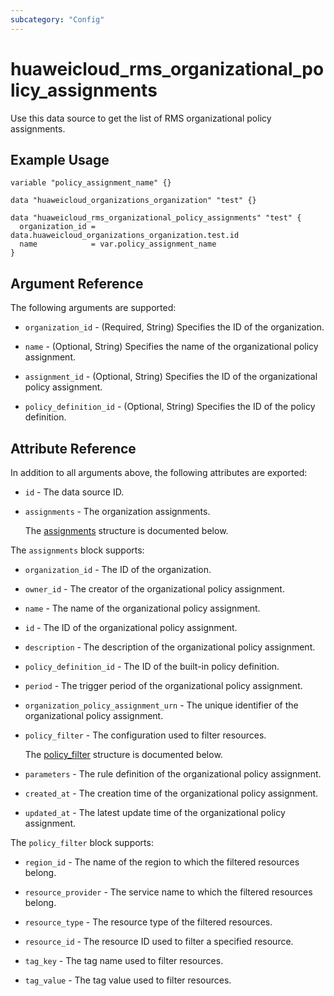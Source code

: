 ```yaml
---
subcategory: "Config"
---
```


# huaweicloud_rms_organizational_policy_assignments

Use this data source to get the list of RMS organizational policy assignments.

## Example Usage

```hcl
variable "policy_assignment_name" {}

data "huaweicloud_organizations_organization" "test" {}

data "huaweicloud_rms_organizational_policy_assignments" "test" {
  organization_id = data.huaweicloud_organizations_organization.test.id
  name            = var.policy_assignment_name
}
```

## Argument Reference

The following arguments are supported:

* `organization_id` - (Required, String) Specifies the ID of the organization.

* `name` - (Optional, String) Specifies the name of the organizational policy assignment.

* `assignment_id` - (Optional, String) Specifies the ID of the organizational policy assignment.

* `policy_definition_id` - (Optional, String) Specifies the ID of the policy definition.

## Attribute Reference

In addition to all arguments above, the following attributes are exported:

* `id` - The data source ID.

* `assignments` - The organization assignments.

  The [assignments](#assignments_struct) structure is documented below.

<a name="assignments_struct"></a>
The `assignments` block supports:

* `organization_id` - The ID of the organization.

* `owner_id` - The creator of the organizational policy assignment.

* `name` - The name of the organizational policy assignment.

* `id` - The ID of the organizational policy assignment.

* `description` - The description of the organizational policy assignment.

* `policy_definition_id` - The ID of the built-in policy definition.

* `period` - The trigger period of the organizational policy assignment.

* `organization_policy_assignment_urn` - The unique identifier of the organizational policy assignment.

* `policy_filter` - The configuration used to filter resources.

  The [policy_filter](#assignments_policy_filter_struct) structure is documented below.

* `parameters` - The rule definition of the organizational policy assignment.

* `created_at` - The creation time of the organizational policy assignment.

* `updated_at` - The latest update time of the organizational policy assignment.

<a name="assignments_policy_filter_struct"></a>
The `policy_filter` block supports:

* `region_id` - The name of the region to which the filtered resources belong.

* `resource_provider` - The service name to which the filtered resources belong.

* `resource_type` - The resource type of the filtered resources.

* `resource_id` - The resource ID used to filter a specified resource.

* `tag_key` - The tag name used to filter resources.

* `tag_value` - The tag value used to filter resources.

